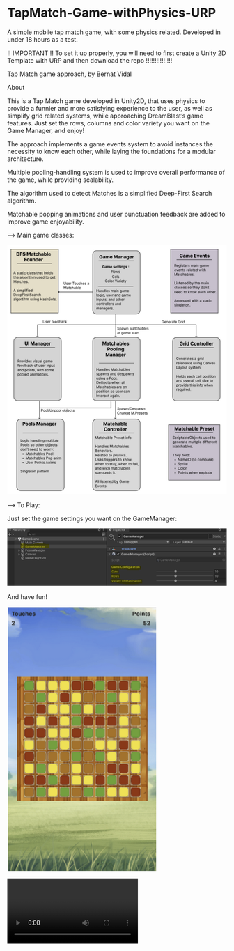 # TapMatch-Game-withPhysics-URP
A simple mobile tap match game, with some physics related. Developed in under 18 hours as a test.

!! IMPORTANT !!
To set it up properly, you will need to first create a Unity 2D Template with URP and then download the repo
!!!!!!!!!!!!!!!

Tap Match game approach, by Bernat Vidal

About

This is a Tap Match game developed in Unity2D, that uses physics to provide a funnier and more satisfying experience to the user, as well as simplify grid related systems, while approaching DreamBlast’s game features. Just set the rows, columns and color variety you want on the Game Manager, and enjoy!

The approach implements a game events system to avoid instances the necessity to know each other, while laying the foundations for a modular architecture.

Multiple pooling-handling system is used to improve overall performance of the game, while providing scalability.

The algorithm used to detect Matches is a simplified Deep-First Search algorithm.

Matchable popping animations and user punctuation feedback are added to improve game enjoyability.

--> Main game classes:

![Main Classes](https://github.com/BernatVidal/TapMatch-Game-withPhysics-URP/blob/main/mainClassesUML.png?raw=true)

--> To Play:

Just set the game settings you want on the GameManager:

![Game manager setup](https://github.com/BernatVidal/TapMatch-Game-withPhysics-URP/blob/main/setupPlay.png?raw=true)

And have fun!

![gameplay image](https://github.com/BernatVidal/TapMatch-Game-withPhysics-URP/blob/main/gameplayImg.png?raw=true)

![gameplay_video](https://github.com/BernatVidal/TapMatch-Game-withPhysics-URP/blob/main/tapmatch_BernatV_gameplay.mp4)
